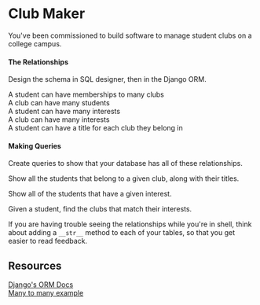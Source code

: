 Club Maker
==========

You've been commissioned to build software to manage student clubs on a college campus.

#### The Relationships

Design the schema in SQL designer, then in the Django ORM.

A student can have memberships to many clubs  
A club can have many students  
A student can have many interests  
A club can have many interests  
A student can have a title for each club they belong in  

#### Making Queries

Create queries to show that your database has all of these relationships.

Show all the students that belong to a given club, along with their titles.

Show all of the students that have a given interest.

Given a student, find the clubs that match their interests.

If you are having trouble seeing the relationships while you're in shell, think about adding a `__str__` method to each of your tables, so that you get easier to read feedback.

Resources
---------

[Django's ORM Docs](https://docs.djangoproject.com/en/dev/topics/db/models/)  
[Many to many example](https://docs.djangoproject.com/en/dev/topics/db/examples/many_to_many/)
